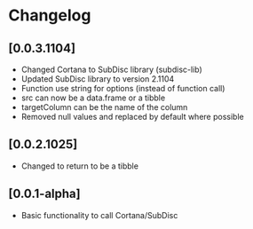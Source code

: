 # Changelog

## [0.0.3.1104]
- Changed Cortana to SubDisc library (subdisc-lib)
- Updated SubDisc library to version 2.1104
- Function use string for options (instead of function call)
- src can now be a data.frame or a tibble
- targetColumn can be the name of the column
- Removed null values and replaced by default where possible

## [0.0.2.1025]
- Changed to return to be a tibble

## [0.0.1-alpha]
- Basic functionality to call Cortana/SubDisc
